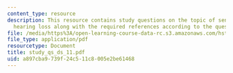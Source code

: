 ```yaml
---
content_type: resource
description: This resource contains study questions on the topic of sensorineural
  hearing loss along with the required references according to the question.
file: /media/https%3A/open-learning-course-data-rc.s3.amazonaws.com/hst-721-the-peripheral-auditory-system-fall-2005/a897cba9739f24c511c8005e2be61468_study_qs_ds_11.pdf
file_type: application/pdf
resourcetype: Document
title: study_qs_ds_11.pdf
uid: a897cba9-739f-24c5-11c8-005e2be61468
---
```

